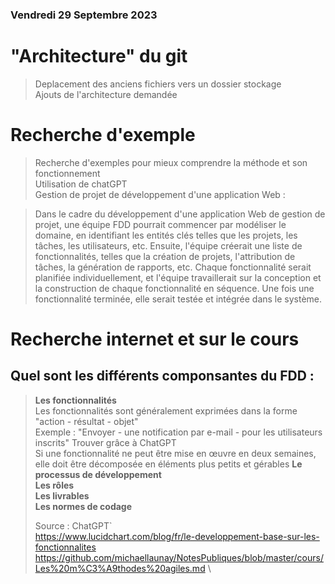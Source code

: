 ### Vendredi 29 Septembre 2023
# "Architecture" du git
> Deplacement des anciens fichiers vers un dossier stockage \
> Ajouts de l'architecture demandée
# Recherche d'exemple 
> Recherche d'exemples pour mieux comprendre la méthode et son fonctionnement \
> Utilisation de chatGPT \
> Gestion de projet de développement d'une application Web :

> Dans le cadre du développement d'une application Web de gestion de projet, une équipe FDD pourrait commencer par modéliser le domaine, en identifiant les entités clés telles que les projets, les tâches, les utilisateurs, etc.
> Ensuite, l'équipe créerait une liste de fonctionnalités, telles que la création de projets, l'attribution de tâches, la génération de rapports, etc.
> Chaque fonctionnalité serait planifiée individuellement, et l'équipe travaillerait sur la conception et la construction de chaque fonctionnalité en séquence.
> Une fois une fonctionnalité terminée, elle serait testée et intégrée dans le système.
> 

# Recherche internet et sur le cours
## Quel sont les différents componsantes du FDD :
> **Les fonctionnalités** \
> Les fonctionnalités sont généralement exprimées dans la forme "action - résultat - objet" \
> Exemple : "Envoyer - une notification par e-mail - pour les utilisateurs inscrits" Trouver grâce à ChatGPT \
> Si une fonctionnalité ne peut être mise en œuvre en deux semaines, elle doit être décomposée en éléments plus petits et gérables
> **Le processus de développement** \
> **Les rôles** \
> **Les livrables** \
> **Les normes de codage**
>
> Source :
> ChatGPT`\
> https://www.lucidchart.com/blog/fr/le-developpement-base-sur-les-fonctionnalites \
> https://github.com/michaellaunay/NotesPubliques/blob/master/cours/Les%20m%C3%A9thodes%20agiles.md \
> 
